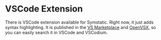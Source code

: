 # VSCode Extension

There is VSCode extension available for Symstatic. Right now, it just adds syntax highlighting. It is published in the [VS Marketplace](https://marketplace.visualstudio.com/items?itemName=symstatic.symstatic-analyzer) and [OpenVSX](https://open-vsx.org/extension/symstatic/symstatic-analyzer), so you can easily search it in VSCode and VSCodium.
